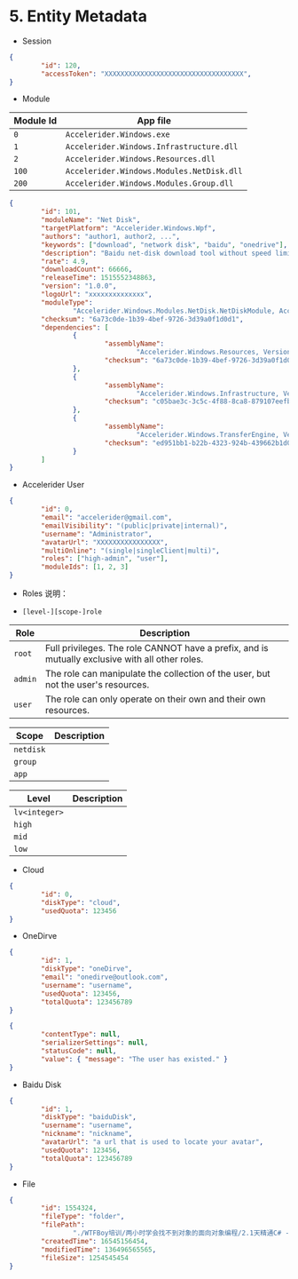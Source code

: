 # 5. Entity Metadata

* Session

```json
{
        "id": 120,
        "accessToken": "XXXXXXXXXXXXXXXXXXXXXXXXXXXXXXXXXXX",
}
```

* Module

| Module Id | App file                                  |
| --------- | ----------------------------------------- |
| `0`       | `Accelerider.Windows.exe`                 |
| `1`       | `Accelerider.Windows.Infrastructure.dll`  |
| `2`       | `Accelerider.Windows.Resources.dll`       |
| `100`     | `Accelerider.Windows.Modules.NetDisk.dll` |
| `200`     | `Accelerider.Windows.Modules.Group.dll`   |

```json
{
        "id": 101,
        "moduleName": "Net Disk",
        "targetPlatform": "Accelerider.Windows.Wpf",
        "authors": "author1, author2, ...",
        "keywords": ["download", "network disk", "baidu", "onedrive"],
        "description": "Baidu net-disk download tool without speed limit.",
        "rate": 4.9,
        "downloadCount": 66666,
        "releaseTime": 1515552348863,
        "version": "1.0.0",
        "logoUrl": "xxxxxxxxxxxxxx",
        "moduleType":
                "Accelerider.Windows.Modules.NetDisk.NetDiskModule, Accelerider.Windows.Modules.NetDisk, Version=1.0.0.0, Culture=neutral, PublicKeyToken=null",
        "checksum": "6a73c0de-1b39-4bef-9726-3d39a0f1d0d1",
        "dependencies": [
                {
                        "assemblyName":
                                "Accelerider.Windows.Resources, Version=1.0.0.0, Culture=neutral, PublicKeyToken=null",
                        "checksum": "6a73c0de-1b39-4bef-9726-3d39a0f1d0d1"
                },
                {
                        "assemblyName":
                                "Accelerider.Windows.Infrastructure, Version=1.0.0.0, Culture=neutral, PublicKeyToken=null",
                        "checksum": "c05bae3c-3c5c-4f88-8ca8-879107eefb65"
                },
                {
                        "assemblyName":
                                "Accelerider.Windows.TransferEngine, Version=1.0.0.0, Culture=neutral, PublicKeyToken=null",
                        "checksum": "ed951bb1-b22b-4323-924b-439662b1d024"
                }
        ]
}
```

* Accelerider User

```json
{
        "id": 0,
        "email": "accelerider@gmail.com",
        "emailVisibility": "(public|private|internal)",
        "username": "Administrator",
        "avatarUrl": "XXXXXXXXXXXXXXXX",
        "multiOnline": "(single|singleClient|multi)",
        "roles": ["high-admin", "user"],
        "moduleIds": [1, 2, 3]
}
```

* Roles 说明：

* `[level-][scope-]role`

| Role    | Description                                                                                     |
| ------- | ----------------------------------------------------------------------------------------------- |
| `root`  | Full privileges. The role CANNOT have a prefix, and is mutually exclusive with all other roles. |
| `admin` | The role can manipulate the collection of the user, but not the user's resources.               |
| `user`  | The role can only operate on their own and their own resources.                                 |

| Scope     | Description |
| --------- | ----------- |
| `netdisk` |             |
| `group`   |             |
| `app`     |             |

| Level         | Description |
| ------------- | ----------- |
| `lv<integer>` |             |
| `high`        |             |
| `mid`         |             |
| `low`         |             |

* Cloud

```json
{
        "id": 0,
        "diskType": "cloud",
        "usedQuota": 123456
}
```

* OneDirve

```json
{
        "id": 1,
        "diskType": "oneDirve",
        "email": "onedirve@outlook.com",
        "username": "username",
        "usedQuota": 123456,
        "totalQuota": 123456789
}
```

```json
{
        "contentType": null,
        "serializerSettings": null,
        "statusCode": null,
        "value": { "message": "The user has existed." }
}
```

* Baidu Disk

```json
{
        "id": 1,
        "diskType": "baiduDisk",
        "username": "username",
        "nickname": "nickname",
        "avatarUrl": "a url that is used to locate your avatar",
        "usedQuota": 123456,
        "totalQuota": 123456789
}
```

* File

```json
{
        "id": 1554324,
        "fileType": "folder",
        "filePath":
                "./WTFBoy培训/两小时学会找不到对象的面向对象编程/2.1天精通C# - 一小时建立终身受害的编程思维",
        "createdTime": 16545156454,
        "modifiedTime": 136496565565,
        "fileSize": 1254545454
}
```
